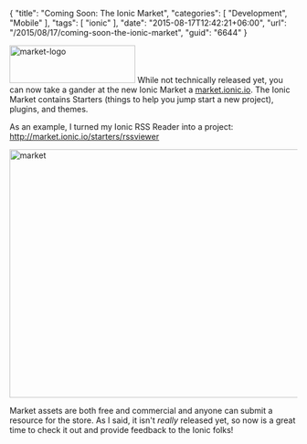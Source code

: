 {
	"title": "Coming Soon: The Ionic Market",
	"categories": [
		"Development",
		"Mobile"
	],
	"tags": [
		"ionic"
	],
	"date": "2015-08-17T12:42:21+06:00",
	"url": "/2015/08/17/coming-soon-the-ionic-market",
	"guid": "6644"
}

<img src="http://static.raymondcamden.com/images/wp-content/uploads/2015/08/market-logo.png" alt="market-logo" width="220" height="66" class="alignleft size-full wp-image-6645" /> While not technically released yet, you can now take a gander at the new Ionic Market a <a href="http://market.ionic.io/">market.ionic.io</a>. The Ionic Market contains Starters (things to help you jump start a new project), plugins, and themes. <!--more-->

As an example, I turned my Ionic RSS Reader into a project: <a href="http://market.ionic.io/starters/rssviewer">http://market.ionic.io/starters/rssviewer</a>

<img src="http://static.raymondcamden.com/images/wp-content/uploads/2015/08/market.png" alt="market" width="750" height="435" class="aligncenter size-full wp-image-6646 imgborder" />

Market assets are both free and commercial and anyone can submit a resource for the store. As I said, it isn't <i>really</i> released yet, so now is a great time to check it out and provide feedback to the Ionic folks!
